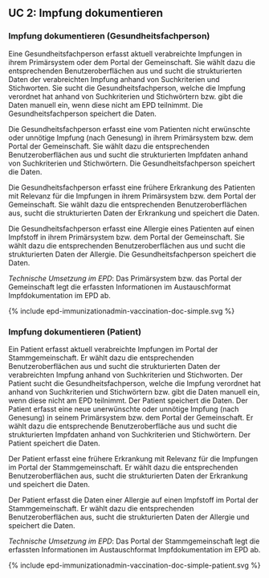 ## UC 2: Impfung dokumentieren

### Impfung dokumentieren (Gesundheitsfachperson)

Eine Gesundheitsfachperson erfasst aktuell verabreichte Impfungen in ihrem Primärsystem oder dem Portal der Gemeinschaft. Sie wählt dazu die entsprechenden Benutzeroberflächen aus und sucht die strukturierten Daten der verabreichten Impfung anhand von Suchkriterien und Stichworten. Sie sucht die Gesundheitsfachperson, welche die Impfung verordnet hat anhand von Suchkriterien und Stichwörtern bzw. gibt die Daten manuell ein, wenn diese nicht am EPD teilnimmt. Die Gesundheitsfachperson speichert die Daten.

Die Gesundheitsfachperson erfasst eine vom Patienten nicht erwünschte oder unnötige Impfung (nach Genesung) in ihrem Primärsystem bzw. dem Portal der Gemeinschaft. Sie wählt dazu die entsprechenden Benutzeroberflächen aus und sucht die strukturierten Impfdaten anhand von Suchkriterien und Stichwörtern. Die Gesundheitsfachperson speichert die Daten.

Die Gesundheitsfachperson erfasst eine frühere Erkrankung des Patienten mit Relevanz für die Impfungen in ihrem Primärsystem bzw. dem Portal der Gemeinschaft. Sie wählt dazu die entsprechenden Benutzeroberflächen aus, sucht die strukturierten Daten der Erkrankung und speichert die Daten.

Die Gesundheitsfachperson erfasst eine Allergie eines Patienten auf einen Impfstoff in ihrem Primärsystem bzw. dem Portal der Gemeinschaft. Sie wählt dazu die entsprechenden Benutzeroberflächen aus und sucht die strukturierten Daten der Allergie. Die Gesundheitsfachperson speichert die Daten.

*Technische Umsetzung im EPD*: Das Primärsystem bzw. das Portal der Gemeinschaft legt die erfassten Informationen im Austauschformat Impfdokumentation im EPD ab.

<div>{% include epd-immunizationadmin-vaccination-doc-simple.svg %}</div>


### Impfung dokumentieren (Patient)

Ein Patient erfasst aktuell verabreichte Impfungen im Portal der Stammgemeinschaft. Er wählt dazu die entsprechenden Benutzeroberflächen aus und sucht die strukturierten Daten der verabreichten Impfung anhand von Suchkriterien und Stichworten. Der Patient sucht die Gesundheitsfachperson, welche die Impfung verordnet hat anhand von Suchkriterien und Stichwörtern bzw. gibt die Daten manuell ein, wenn diese nicht am EPD teilnimmt. Der Patient speichert die Daten. 
Der Patient erfasst eine neue unerwünschte oder unnötige Impfung (nach Genesung) in seinem Primärsystem bzw. dem Portal der Gemeinschaft. Er wählt dazu die entsprechende Benutzeroberfläche aus und sucht die strukturierten Impfdaten anhand von Suchkriterien und Stichwörtern. Der Patient speichert die Daten.

Der Patient erfasst eine frühere Erkrankung mit Relevanz für die Impfungen im Portal der Stammgemeinschaft. Er wählt dazu die entsprechenden Benutzeroberflächen aus, sucht die strukturierten Daten der Erkrankung und speichert die Daten.

Der Patient erfasst die Daten einer Allergie auf einen Impfstoff im Portal der Stammgemeinschaft. Er wählt dazu die entsprechenden Benutzeroberflächen aus, sucht die strukturierten Daten der Allergie und speichert die Daten.

*Technische Umsetzung im EPD*: Das Portal der Stammgemeinschaft legt die erfassten Informationen im Austauschformat Impfdokumentation im EPD ab.

<div>{% include epd-immunizationadmin-vaccination-doc-simple-patient.svg %}</div>

